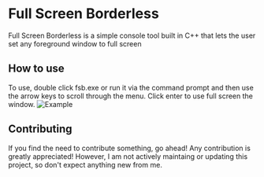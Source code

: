 # Full Screen Borderless
Full Screen Borderless is a simple console tool built in C++ that lets the user set any foreground window
to full screen
## How to use
To use, double click fsb.exe or run it via the command prompt and then use the arrow keys to scroll through the menu. Click enter to use full screen the window.
![Example](fsb.gif)
## Contributing
If you find the need to contribute something, go ahead! Any contribution is greatly appreciated!
However, I am not actively maintaing or updating this project, so don't expect anything new from me.
